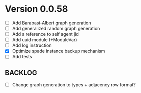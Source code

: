 # Version 0.0.58

- [ ] Add Barabasi-Albert graph generation
- [ ] Add generalized random graph generation
- [ ] Add a reference to self agent jid
- [ ] Add uuid module (+ModuleVar)
- [ ] Add log instruction
- [x] Optimize spade instance backup mechanism
- [ ] Add tests

## BACKLOG
- [ ] Change graph generation to types + adjacency row format?
